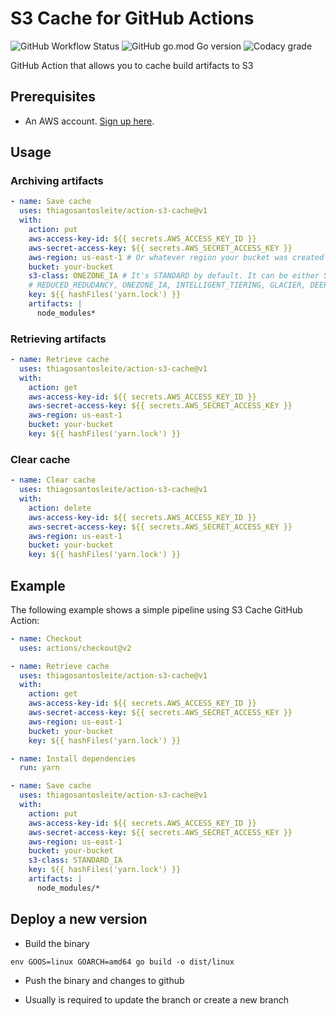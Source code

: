 # S3 Cache for GitHub Actions
![GitHub Workflow Status](https://img.shields.io/github/workflow/status/leroy-merlin-br/action-s3-cache/Build%20and%20publish?style=flat-square) ![GitHub go.mod Go version](https://img.shields.io/github/go-mod/go-version/leroy-merlin-br/action-s3-cache?style=flat-square) ![Codacy grade](https://img.shields.io/codacy/grade/71fc49e81b654ddfa1379a2c50f6ea8a?style=flat-square)

GitHub Action that allows you to cache build artifacts to S3

## Prerequisites
- An AWS account. [Sign up here](https://aws.amazon.com/pt/resources/create-account/).

## Usage


### Archiving artifacts

```yml
- name: Save cache
  uses: thiagosantosleite/action-s3-cache@v1
  with:
    action: put
    aws-access-key-id: ${{ secrets.AWS_ACCESS_KEY_ID }}
    aws-secret-access-key: ${{ secrets.AWS_SECRET_ACCESS_KEY }}
    aws-region: us-east-1 # Or whatever region your bucket was created
    bucket: your-bucket
    s3-class: ONEZONE_IA # It's STANDARD by default. It can be either STANDARD, 
    # REDUCED_REDUDANCY, ONEZONE_IA, INTELLIGENT_TIERING, GLACIER, DEEP_ARCHIVE or STANDARD_IA.
    key: ${{ hashFiles('yarn.lock') }}
    artifacts: |
      node_modules*
```

### Retrieving artifacts

```yml
- name: Retrieve cache
  uses: thiagosantosleite/action-s3-cache@v1
  with:
    action: get
    aws-access-key-id: ${{ secrets.AWS_ACCESS_KEY_ID }}
    aws-secret-access-key: ${{ secrets.AWS_SECRET_ACCESS_KEY }}
    aws-region: us-east-1
    bucket: your-bucket
    key: ${{ hashFiles('yarn.lock') }}
```

### Clear cache

```yml
- name: Clear cache
  uses: thiagosantosleite/action-s3-cache@v1
  with:
    action: delete
    aws-access-key-id: ${{ secrets.AWS_ACCESS_KEY_ID }}
    aws-secret-access-key: ${{ secrets.AWS_SECRET_ACCESS_KEY }}
    aws-region: us-east-1
    bucket: your-bucket
    key: ${{ hashFiles('yarn.lock') }}
```

## Example

The following example shows a simple pipeline using S3 Cache GitHub Action:


```yml
- name: Checkout
  uses: actions/checkout@v2

- name: Retrieve cache
  uses: thiagosantosleite/action-s3-cache@v1
  with:
    action: get
    aws-access-key-id: ${{ secrets.AWS_ACCESS_KEY_ID }}
    aws-secret-access-key: ${{ secrets.AWS_SECRET_ACCESS_KEY }}
    aws-region: us-east-1
    bucket: your-bucket
    key: ${{ hashFiles('yarn.lock') }}

- name: Install dependencies
  run: yarn

- name: Save cache
  uses: thiagosantosleite/action-s3-cache@v1
  with:
    action: put
    aws-access-key-id: ${{ secrets.AWS_ACCESS_KEY_ID }}
    aws-secret-access-key: ${{ secrets.AWS_SECRET_ACCESS_KEY }}
    aws-region: us-east-1
    bucket: your-bucket
    s3-class: STANDARD_IA
    key: ${{ hashFiles('yarn.lock') }}
    artifacts: |
      node_modules/*
```

## Deploy a new version

- Build the binary 
```
env GOOS=linux GOARCH=amd64 go build -o dist/linux
```

- Push the binary and changes to github

- Usually is required to update the branch or create a new branch

